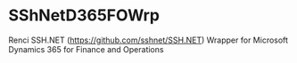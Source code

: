 # SShNetD365FOWrp
Renci SSH.NET (https://github.com/sshnet/SSH.NET) Wrapper for Microsoft Dynamics 365 for Finance and Operations
